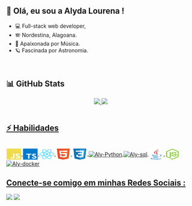 ## 👋 Olá, eu sou a Alyda Lourena !
- 💻 Full-stack web developer,
- 🪗 Nordestina, Alagoana.
- 🎵 Apaixonada por Música.
- 🪐 Fascinada por Astronomia.

</br>

## 📊 GitHub Stats

<div align="center">
  <a href="https://github.com/AlydaLourena">
  <img height="160rem" src="https://github-readme-stats.vercel.app/api?username=alydalourena&show_icons=true&theme=synthwave&include_all_commits=true&count_private=true"/>
  <img height="160rem" src="https://github-readme-stats.vercel.app/api/top-langs/?username=alydalourena&layout=compact&langs_count=7&theme=dracula"/>
</div>

</br>

## ⚡ Habilidades

<div style="display: inline_block"><br>
  <img align="center" alt="Aly-Js" height="30" width="40" src="https://raw.githubusercontent.com/devicons/devicon/master/icons/javascript/javascript-plain.svg">
   <img align="center" alt="Aly-TS" height="30" width= 40" src="https://raw.githubusercontent.com/devicons/devicon/master/icons/typescript/typescript-original.svg"/>
  <img align="center" alt="Aly-React" height="30" width= 40" src="https://raw.githubusercontent.com/devicons/devicon/master/icons/react/react-original.svg"/>
  <img align="center" alt="Aly-HTML"  height="30" width="40" src="https://raw.githubusercontent.com/devicons/devicon/master/icons/html5/html5-original.svg">
  <img align="center" alt="Aly-CSS" height="30" width="40" src="https://raw.githubusercontent.com/devicons/devicon/master/icons/css3/css3-original.svg">
  <img align="center" alt="Aly-Python" height="30" width="40" src="https://cdn.jsdelivr.net/gh/devicons/devicon/icons/python/python-original.svg" />
     <img src="https://cdn.jsdelivr.net/gh/devicons/devicon/icons/git/git-plain.svg" height="30" width="40"
  <img align="center" alt="Aly-sql" height="30" width="40" src="https://raw.githubusercontent.com/devicons/devicon/master/icons/mysql/mysql-original.svg">
  <img align="center" alt="Aly-JAVA" height="30" width= 40" src="https://raw.githubusercontent.com/devicons/devicon/master/icons/java/java-original.svg"/>
   <img align="center" alt="Aly-TS" height="30" width= 40" src="https://raw.githubusercontent.com/devicons/devicon/master/icons/nodejs/nodejs-original.svg"/>
   <img align="center" alt="Aly-docker" height="30" width= 70" src="https://img.shields.io/badge/-Docker-05122A?style=flat&logo=docker"/>

   </br>

   ## Conecte-se comigo em minhas Redes Sociais :
 
<div> 
  <a href="https://www.instagram.com/alydalourena/" target="_blank"><img src="https://img.shields.io/badge/-Instagram-%23E4405F?style=for-the-badge&logo=instagram&logoColor=white" target="_blank"></a>
  <a href="https://www.linkedin.com/in/alyda-lourena-365289202/" target="_blank"><img src="https://img.shields.io/badge/-LinkedIn-%230077B5?style=for-the-badge&logo=linkedin&logoColor=white" target="_blank"></a> 
 
</div>
